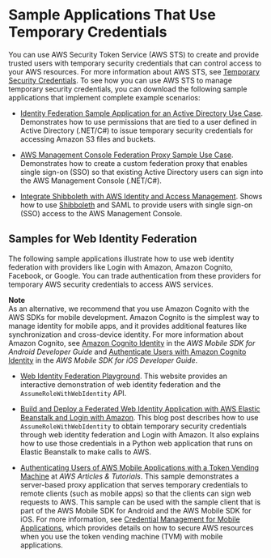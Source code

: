 # Sample Applications That Use Temporary Credentials<a name="id_credentials_temp_sample-apps"></a>

You can use AWS Security Token Service \(AWS STS\) to create and provide trusted users with temporary security credentials that can control access to your AWS resources\. For more information about AWS STS, see [Temporary Security Credentials](id_credentials_temp.md)\. To see how you can use AWS STS to manage temporary security credentials, you can download the following sample applications that implement complete example scenarios:

+ [Identity Federation Sample Application for an Active Directory Use Case](https://aws.amazon.com/code/1288653099190193)\. Demonstrates how to use permissions that are tied to a user defined in Active Directory \(\.NET/C\#\) to issue temporary security credentials for accessing Amazon S3 files and buckets\.

+ [ AWS Management Console Federation Proxy Sample Use Case](https://aws.amazon.com/code/4001165270590826)\. Demonstrates how to create a custom federation proxy that enables single sign\-on \(SSO\) so that existing Active Directory users can sign into the AWS Management Console \(\.NET/C\#\)\.

+ [Integrate Shibboleth with AWS Identity and Access Management](https://aws.amazon.com/code/8383453795065208)\. Shows how to use [Shibboleth](http://shibboleth.net/) and SAML to provide users with single sign\-on \(SSO\) access to the AWS Management Console\. 

## Samples for Web Identity Federation<a name="sts-sample-apps-wif"></a>

The following sample applications illustrate how to use web identity federation with providers like Login with Amazon, Amazon Cognito, Facebook, or Google\. You can trade authentication from these providers for temporary AWS security credentials to access AWS services\.

**Note**  
As an alternative, we recommend that you use Amazon Cognito with the AWS SDKs for mobile development\. Amazon Cognito is the simplest way to manage identity for mobile apps, and it provides additional features like synchronization and cross\-device identity\. For more information about Amazon Cognito, see [Amazon Cognito Identity](http://docs.aws.amazon.com/mobile/sdkforandroid/developerguide/cognito-auth.html#d0e840) in the *AWS Mobile SDK for Android Developer Guide* and [Authenticate Users with Amazon Cognito Identity](http://docs.aws.amazon.com/mobile/sdkforios/developerguide/cognito-auth.html#d0e664) in the *AWS Mobile SDK for iOS Developer Guide*\. 

+ [Web Identity Federation Playground](https://web-identity-federation-playground.s3.amazonaws.com/index.html)\. This website provides an interactive demonstration of web identity federation and the `AssumeRoleWithWebIdentity` API\. 

+ [Build and Deploy a Federated Web Identity Application with AWS Elastic Beanstalk and Login with Amazon](http://aws.amazon.com/blogs/devops/build-and-deploy-a-federated-web-identity-application-with-aws-elastic-beanstalk-and-login-with-amazon/)\. This blog post describes how to use `AssumeRoleWithWebIdentity` to obtain temporary security credentials through web identity federation and Login with Amazon\. It also explains how to use those credentials in a Python web application that runs on Elastic Beanstalk to make calls to AWS\.

+ [Authenticating Users of AWS Mobile Applications with a Token Vending Machine](http://aws.amazon.com/articles/4611615499399490) at *AWS Articles & Tutorials*\. This sample demonstrates a server\-based proxy application that serves temporary credentials to remote clients \(such as mobile apps\) so that the clients can sign web requests to AWS\. This sample can be used with the sample client that is part of the AWS Mobile SDK for Android and the AWS Mobile SDK for iOS\. For more information, see [Credential Management for Mobile Applications](https://aws.amazon.com/code/4598681430241367), which provides details on how to secure AWS resources when you use the token vending machine \(TVM\) with mobile applications\. 